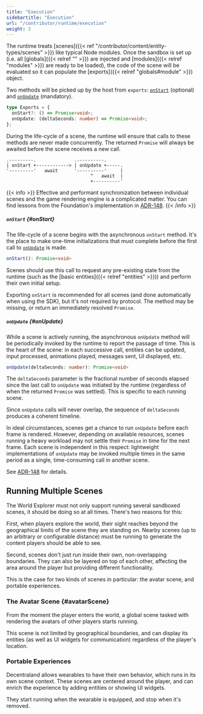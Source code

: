 ```yaml
---
title: "Execution"
sidebartitle: "Execution"
url: "/contributor/runtime/execution"
weight: 3
---
```


The runtime treats [scenes]({{< ref "/contributor/content/entity-types/scenes" >}}) like typical Node modules. Once the sandbox is set up (i.e. all [globals]({{< relref "" >}}) are injected and [modules]({{< relref "modules" >}}) are ready to be loaded), the code of the scene will be evaluated so it can populate the [exports]({{< relref "globals#module" >}}) object.

Two methods will be picked up by the host from `exports`: [`onStart`](#onStart) (optional) and [`onUpdate`](#onUpdate) (mandatory).

```ts
type Exports = {
  onStart?: () => Promise<void>;
  onUpdate: (deltaSeconds: number) => Promise<void>;
};
```

During the life-cycle of a scene, the runtime will ensure that calls to these methods are never made concurrently. The returned `Promise` will always be awaited before the scene receives a new call.

```goat
.---------.              .----------.
| onStart +------------> | onUpdate +-----.
'---------'   await      '----------'     |
                               ^   await  |
                               +----------'
```

{{< info >}}
Effective and performant synchronization between individual scenes and the game rendering engine is a complicated matter. You can find lessons from the Foundation's implementation in [ADR-148](https://adr.decentraland.org/adr/ADR-148).
{{< /info >}}

##### `onStart` {#onStart}

The life-cycle of a scene begins with the asynchronous `onStart` method. It's the place to make one-time initializations that must complete before the first call to [`onUpdate`](#onUpdate) is made.

```ts
onStart(): Promise<void>
```

Scenes should use this call to request any pre-existing state from the runtime (such as the [basic entities]({{< relref "entities" >}})) and perform their own initial setup.

Exporting `onStart` is recommended for all scenes (and done automatically when using the SDK), but it's not required by protocol. The method may be missing, or return an immediately resolved `Promise`.

##### `onUpdate` {#onUpdate}

While a scene is actively running, the asynchronous `onUpdate` method will be periodically invoked by the runtime to report the passage of time. This is the heart of the scene: in each successive call, entities can be updated, input processed, animations played, messages sent, UI displayed, etc.

```ts
onUpdate(deltaSeconds: number): Promise<void>
```

The `deltaSeconds` parameter is the fractional number of seconds elapsed since the last call to `onUpdate` was initiated by the runtime (regardless of when the returned `Promise` was settled). This is specific to each running scene.

Since `onUpdate` calls will never overlap, the sequence of `deltaSeconds` produces a coherent timeline.

In ideal circumstances, scenes get a chance to run `onUpdate` before each frame is rendered. However, depending on available resources, scenes running a heavy workload may not settle their `Promise` in time for the next frame. Each scene is independent in this respect: lightweight implementations of `onUpdate` may be invoked multiple times in the same period as a single, time-consuming call in another scene.

See [ADR-148](https://adr.decentraland.org/adr/ADR-148) for details.

## Running Multiple Scenes

The World Explorer must not only support running several sandboxed scenes, it should be doing so at all times. There's two reasons for this:

First, when players explore the world, their sight reaches beyond the geographical limits of the scene they are standing on. Nearby scenes (up to an arbitrary or configurable distance) must be running to generate the content players should be able to see.

Second, scenes don't just run inside their own, non-overlapping boundaries. They can also be layered on top of each other, affecting the area around the player but providing different functionality.

This is the case for two kinds of scenes in particular: the avatar scene, and portable experiences.

### The Avatar Scene {#avatarScene}

From the moment the player enters the world, a global scene tasked with rendering the avatars of other players starts running.

This scene is not limited by geographical boundaries, and can display its entities (as well as UI widgets for communication) regardless of the player's location.

### Portable Experiences

Decentraland allows wearables to have their own behavior, which runs in its own scene context. These scenes are centered around the player, and can enrich the experience by adding entities or showing UI widgets.

They start running when the wearable is equipped, and stop when it's removed.
